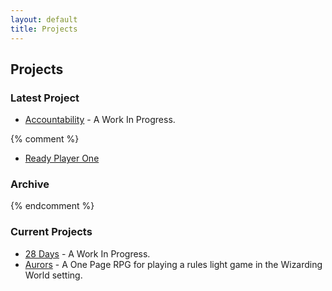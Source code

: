 ```yaml
---
layout: default
title: Projects
---
```


## Projects

### Latest Project

- [Accountability](/accountability.html) - A Work In Progress.

{% comment %}
- [Ready Player One](/downloads/RP1.pdf)

### Archive

{% endcomment %}

### Current Projects

- [28 Days](/28days.html) - A Work In Progress.
- [Aurors](/projects/aurors/aurors.html) - A One Page RPG for playing a rules light game in the Wizarding World setting.
